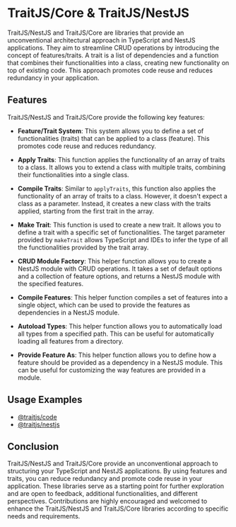 # TraitJS/Core & TraitJS/NestJS

TraitJS/NestJS and TraitJS/Core are libraries that provide an unconventional architectural approach in TypeScript and NestJS applications. They aim to streamline CRUD operations by introducing the concept of features/traits. A trait is a list of dependencies and a function that combines their functionalities into a class, creating new functionality on top of existing code. This approach promotes code reuse and reduces redundancy in your application.

## Features

TraitJS/NestJS and TraitJS/Core provide the following key features:

- **Feature/Trait System**: This system allows you to define a set of functionalities (traits) that can be applied to a class (feature). This promotes code reuse and reduces redundancy.

- **Apply Traits**: This function applies the functionality of an array of traits to a class. It allows you to extend a class with multiple traits, combining their functionalities into a single class.

- **Compile Traits**: Similar to `applyTraits`, this function also applies the functionality of an array of traits to a class. However, it doesn't expect a class as a parameter. Instead, it creates a new class with the traits applied, starting from the first trait in the array.

- **Make Trait**: This function is used to create a new trait. It allows you to define a trait with a specific set of functionalities. The target parameter provided by `makeTrait` allows TypeScript and IDEs to infer the type of all the functionalities provided by the trait array.

- **CRUD Module Factory**: This helper function allows you to create a NestJS module with CRUD operations. It takes a set of default options and a collection of feature options, and returns a NestJS module with the specified features.

- **Compile Features**: This helper function compiles a set of features into a single object, which can be used to provide the features as dependencies in a NestJS module.

- **Autoload Types**: This helper function allows you to automatically load all types from a specified path. This can be useful for automatically loading all features from a directory.

- **Provide Feature As**: This helper function allows you to define how a feature should be provided as a dependency in a NestJS module. This can be useful for customizing the way features are provided in a module.

## Usage Examples

- [@traitjs/code](./packages/core/README.md)
- [@traitjs/nestjs](./packages/nestjs/README.md)

## Conclusion

TraitJS/NestJS and TraitJS/Core provide an unconventional approach to structuring your TypeScript and NestJS applications. By using features and traits, you can reduce redundancy and promote code reuse in your application. These libraries serve as a starting point for further exploration and are open to feedback, additional functionalities, and different perspectives. Contributions are highly encouraged and welcomed to enhance the TraitJS/NestJS and TraitJS/Core libraries according to specific needs and requirements.
